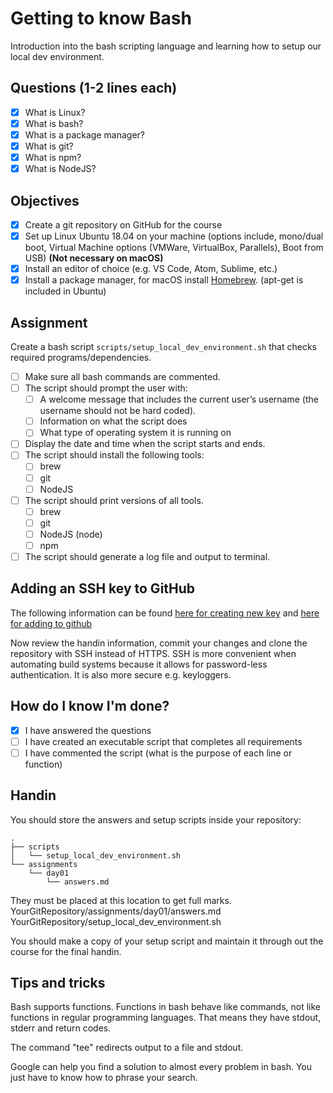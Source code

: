 # Getting to know Bash

Introduction into the bash scripting language and learning how to setup our local dev environment.

## Questions (1-2 lines each)

- [x] What is Linux?
- [x] What is bash?
- [x] What is a package manager?
- [x] What is git?
- [x] What is npm?
- [x] What is NodeJS?

## Objectives

- [x] Create a git repository on GitHub for the course
- [x] Set up Linux Ubuntu 18.04 on your machine (options include, mono/dual
      boot, Virtual Machine options (VMWare, VirtualBox, Parallels), Boot from
      USB) **(Not necessary on macOS)**
- [x] Install an editor of choice (e.g. VS Code, Atom, Sublime, etc.)
- [x] Install a package manager, for macOS install [Homebrew](https://brew.sh/). (apt-get is included in Ubuntu)

## Assignment

Create a bash script `scripts/setup_local_dev_environment.sh` that checks required programs/dependencies.

- [ ] Make sure all bash commands are commented.
- [ ] The script should prompt the user with:
  - [ ] A welcome message that includes the current user’s username (the
        username should not be hard coded).
  - [ ] Information on what the script does
  - [ ] What type of operating system it is running on
- [ ] Display the date and time when the script starts and ends.
- [ ] The script should install the following tools:
  - [ ] brew
  - [ ] git
  - [ ] NodeJS
- [ ] The script should print versions of all tools.
  - [ ] brew
  - [ ] git
  - [ ] NodeJS (node)
  - [ ] npm
- [ ] The script should generate a log file and output to terminal.

## Adding an SSH key to GitHub

The following information can be found
[here for creating new key](https://help.github.com/articles/generating-a-new-ssh-key-and-adding-it-to-the-ssh-agent/)
and
[here for adding to github](https://help.github.com/articles/adding-a-new-ssh-key-to-your-github-account/)

Now review the handin information, commit your changes and clone the repository with SSH instead of HTTPS. SSH
is more convenient when automating build systems because it allows for
password-less authentication. It is also more secure e.g. keyloggers.

## How do I know I'm done?

- [x] I have answered the questions
- [ ] I have created an executable script that completes all requirements
- [ ] I have commented the script (what is the purpose of each line or function)

## Handin

You should store the answers and setup scripts inside your repository:

```text
.
├── scripts
│   └── setup_local_dev_environment.sh
└── assignments
    └── day01
        └── answers.md
```

They must be placed at this location to get full marks.\
YourGitRepository/assignments/day01/answers.md\
YourGitRepository/setup_local_dev_environment.sh

You should make a copy of your setup script and maintain it through out the
course for the final handin.

## Tips and tricks
Bash supports functions. Functions in bash behave like commands, not like functions in regular programming
languages. That means they have stdout, stderr and return codes.

The command "tee" redirects output to a file and stdout.

Google can help you find a solution to almost every problem in bash. You just have to know how to phrase your search.